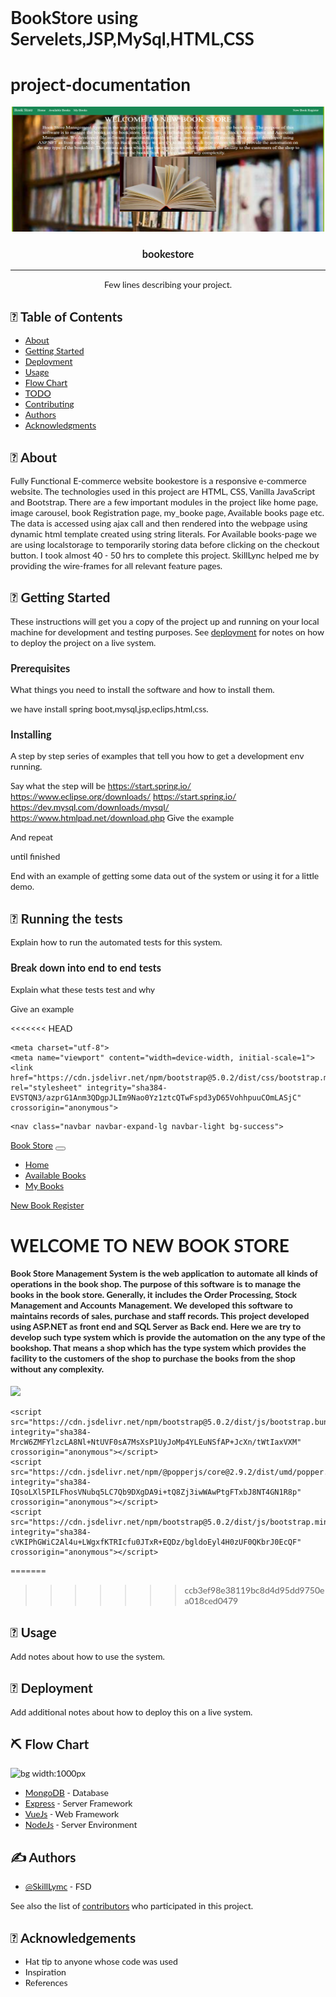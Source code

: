 
# BookStore using Servelets,JSP,MySql,HTML,CSS
# project-documentation

<p align="center">
  <a href="" rel="noopener">
 <img width=500px height=200px src="book.png" alt="Project logo"></a>
</p>


<h3 align="center">bookestore</h3>

---

<p align="center"> Few lines describing your project.
    <br> 
</p>

## 📝 Table of Contents
- [About](#about)
- [Getting Started](#getting_started)
- [Deployment](#deployment)
- [Usage](#usage)
- [Flow Chart](#flowchart)
- [TODO](../TODO.md)
- [Contributing](../CONTRIBUTING.md)
- [Authors](#authors)
- [Acknowledgments](#acknowledgement)

## 🧐 About <a name = "about"></a>
Fully Functional E-commerce website bookestore is a responsive e-commerce website. The technologies used in this project are HTML, CSS, Vanilla JavaScript and Bootstrap. There are a few important modules in the project like home page, image carousel, book Registration page, my_booke page, Available books page etc. The data is accessed using ajax call and then rendered into the webpage using dynamic html template created using string literals. For Available books-page we are using localstorage to temporarily storing data before clicking on the checkout button. I took almost 40 - 50 hrs to complete this project. SkillLync helped me by providing the wire-frames for all relevant feature pages.

## 🏁 Getting Started <a name = "getting_started"></a>
These instructions will get you a copy of the project up and running on your local machine for development and testing purposes. See [deployment](#deployment) for notes on how to deploy the project on a live system.

### Prerequisites
What things you need to install the software and how to install them.

we have install spring boot,mysql,jsp,eclips,html,css.

### Installing
A step by step series of examples that tell you how to get a development env running.

Say what the step will be
https://start.spring.io/
https://www.eclipse.org/downloads/
https://start.spring.io/
https://dev.mysql.com/downloads/mysql/
https://www.htmlpad.net/download.php
Give the example

And repeat

until finished

End with an example of getting some data out of the system or using it for a little demo.

## 🔧 Running the tests <a name = "tests"></a>
Explain how to run the automated tests for this system.

### Break down into end to end tests
Explain what these tests test and why

Give an example

<<<<<<< HEAD
<!doctype html>
<html lang="en"xmlns:th="https://www.thymels.com">
  <head>
    
    <meta charset="utf-8">
    <meta name="viewport" content="width=device-width, initial-scale=1">
    <link href="https://cdn.jsdelivr.net/npm/bootstrap@5.0.2/dist/css/bootstrap.min.css" rel="stylesheet" integrity="sha384-EVSTQN3/azprG1Anm3QDgpJLIm9Nao0Yz1ztcQTwFspd3yD65VohhpuuCOmLASjC" crossorigin="anonymous">
<link rel="icon" type="image/png" href="https://cdn0.iconfinder.com/data/icons/shopping-solid-1/48/8-512.png" />
    <title>Book Store</title>
    <style type="text/css">
		body{
			font-family: "Lato", sans-seriff;
			background-image: url('https://tse1.mm.bing.net/th?id=OIP.TAGtvaaT8fs8RaGHZI1dVQHaE8&pid=Api&P=0');
			background-repeat:no-repeat;
			background-size:cover;
		}
		</style>
  </head>
  <body>
    
    <nav class="navbar navbar-expand-lg navbar-light bg-success">
  <div class="container-fluid">
    <a class="navbar-brand text-white" href="#">Book Store</a>
    <button class="navbar-toggler" type="button" data-bs-toggle="collapse" data-bs-target="#navbarSupportedContent" aria-controls="navbarSupportedContent" aria-expanded="false" aria-label="Toggle navigation">
      <span class="navbar-toggler-icon"></span>
    </button>
    <div class="collapse navbar-collapse" id="navbarSupportedContent">
      <ul class="navbar-nav me-auto mb-2 mb-lg-0">
        <li class="nav-item">
          <a class="nav-link active text-white" aria-current="page" href="/home">Home</a>
        </li>
        <li class="nav-item">
          <a class="nav-link text-white" href="available_books">Available Books</a>
        </li>
         <li class="nav-item">
          <a class="nav-link text-white" href="myBooks">My Books</a>
        </li>
      </ul>
      <div>
      <a class="nav-link text-white" href="book_register">New Book Register</a>
      </div>
    </div>
  </div>
</nav>

   <div class="container text-center my-$">
   <h1 class="text-white">WELCOME TO NEW BOOK STORE</h1>
   <h4 class="text-white">Book Store Management System is the web application to automate all kinds of operations in the book shop. 
   The purpose of this software is to manage the books in the book store. 
   Generally, it includes the Order Processing, Stock Management and Accounts Management. 
   We developed this software to maintains records of sales, purchase and staff records.
    This project developed using ASP.NET as front end and SQL Server as Back end. 
    Here we are try to develop such type system which is provide the automation on the any type of the bookshop. 
    That means a shop which has the type system which provides the facility to the customers of the shop to purchase the books from the shop without any complexity.
    </h4>
    <img src="https://tse3.mm.bing.net/th?id=OIP.gg1TnRFja8pxRiuUrMXx_wHaE6&pid=Api&P=0">
   </div> 
    
    <script src="https://cdn.jsdelivr.net/npm/bootstrap@5.0.2/dist/js/bootstrap.bundle.min.js" integrity="sha384-MrcW6ZMFYlzcLA8Nl+NtUVF0sA7MsXsP1UyJoMp4YLEuNSfAP+JcXn/tWtIaxVXM" crossorigin="anonymous"></script>
    <script src="https://cdn.jsdelivr.net/npm/@popperjs/core@2.9.2/dist/umd/popper.min.js" integrity="sha384-IQsoLXl5PILFhosVNubq5LC7Qb9DXgDA9i+tQ8Zj3iwWAwPtgFTxbJ8NT4GN1R8p" crossorigin="anonymous"></script>
    <script src="https://cdn.jsdelivr.net/npm/bootstrap@5.0.2/dist/js/bootstrap.min.js" integrity="sha384-cVKIPhGWiC2Al4u+LWgxfKTRIcfu0JTxR+EQDz/bgldoEyl4H0zUF0QKbrJ0EcQF" crossorigin="anonymous"></script>
   
  </body>
</html>

=======
>>>>>>> ccb3ef98e38119bc8d4d95dd9750ea018ced0479
## 🎈 Usage <a name="usage"></a>
Add notes about how to use the system.

## 🚀 Deployment <a name = "deployment"></a>
Add additional notes about how to deploy this on a live system.

## ⛏️ Flow Chart <a name = "flowchart"></a>

![bg width:1000px](./bookestoreflowchart.png)

- [MongoDB](https://www.mongodb.com/) - Database
- [Express](https://expressjs.com/) - Server Framework
- [VueJs](https://vuejs.org/) - Web Framework
- [NodeJs](https://nodejs.org/en/) - Server Environment

## ✍️ Authors <a name = "authors"></a>
- [@SkillLymc](https://github.com/kylelobo) - FSD

See also the list of [contributors](https://github.com/kylelobo/The-Documentation-Compendium/contributors) who participated in this project.

## 🎉 Acknowledgements <a name = "acknowledgement"></a>
- Hat tip to anyone whose code was used
- Inspiration
- References
